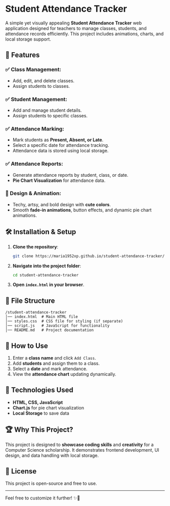 # Student Attendance Tracker

A simple yet visually appealing **Student Attendance Tracker** web application designed for teachers to manage classes, students, and attendance records efficiently. This project includes animations, charts, and local storage support.

## 🚀 Features

### ✅ Class Management:
- Add, edit, and delete classes.
- Assign students to classes.

### ✅ Student Management:
- Add and manage student details.
- Assign students to specific classes.

### ✅ Attendance Marking:
- Mark students as **Present, Absent, or Late**.
- Select a specific date for attendance tracking.
- Attendance data is stored using local storage.

### ✅ Attendance Reports:
- Generate attendance reports by student, class, or date.
- **Pie Chart Visualization** for attendance data.

### 🎨 Design & Animation:
- Techy, artsy, and bold design with **cute colors**.
- Smooth **fade-in animations**, button effects, and dynamic pie chart animations.

## 🛠️ Installation & Setup

1. **Clone the repository**:
   ```bash
   git clone https://maria1952xp.github.io/student-attendance-tracker/
   ```
2. **Navigate into the project folder**:
   ```bash
   cd student-attendance-tracker
   ```
3. **Open `index.html` in your browser**.

## 📂 File Structure
```
/student-attendance-tracker
│── index.html  # Main HTML file
│── styles.css  # CSS file for styling (if separate)
│── script.js   # JavaScript for functionality
│── README.md   # Project documentation
```

## 🚀 How to Use
1. Enter a **class name** and click `Add Class`.
2. Add **students** and assign them to a class.
3. Select a **date** and mark attendance.
4. View the **attendance chart** updating dynamically.

## 📌 Technologies Used
- **HTML, CSS, JavaScript**
- **Chart.js** for pie chart visualization
- **Local Storage** to save data

## 🏆 Why This Project?
This project is designed to **showcase coding skills** and **creativity** for a Computer Science scholarship. It demonstrates frontend development, UI design, and data handling with local storage.

## 📜 License
This project is open-source and free to use.

---
Feel free to customize it further! ✨🚀

